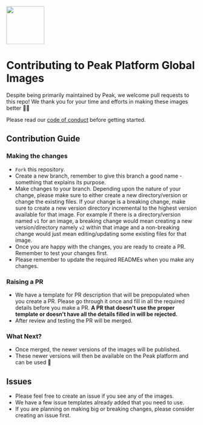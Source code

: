 <img src=".github/images/peak.gif" width="100" height="100" />

# Contributing to Peak Platform Global Images
Despite being primarily maintained by Peak, we welcome pull requests to this repo! We thank you for your time and efforts in making these images better 🙌🏻

Please read our [code of conduct](./CODE_OF_CONDUCT.md) before getting started.

## Contribution Guide
### Making the changes
- `Fork` this repository.
- Create a new branch, remember to give this branch a good name - something that explains its purpose.
- Make changes to your branch. Depending upon the nature of your change, please make sure to either create a new directory/version or change the existing files. If your change is a breaking change, make sure to create a new version directory incremental to the highest version available for that image. For example if there is a directory/version named `v1` for an image, a breaking change would mean creating a new version/directory namely `v2` within that image and a non-breaking change would just mean editing/updating some existing files for that image. 
- Once you are happy with the changes, you are ready to create a PR. Remember to test your changes first.
- Please remember to update the required READMEs when you make any changes.

### Raising a PR
- We have a template for PR description that will be prepopulated when you create a PR. Please go through it once and fill in all the required details before you make a PR. **A PR that doesn't use the proper template or doesn't have all the details filled in will be rejected.**
- After review and testing the PR will be merged.

### What Next?
- Once merged, the newer versions of the images will be published.
- These newer versions will then be available on the Peak platform and can be used 🎉

## Issues
- Please feel free to create an issue if you see any of the images.
- We have a few issue templates already added that you need to use.
- If you are planning on making big or breaking changes, please consider creating an issue first.